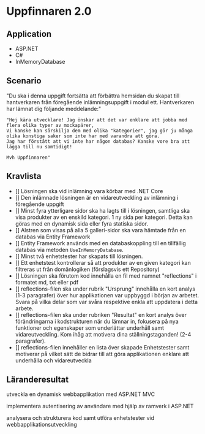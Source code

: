# Uppfinnaren 2.0

## Application
- ASP.NET
- C#
- InMemoryDatabase

## Scenario
"Du ska i denna uppgift fortsätta att förbättra hemsidan du skapat till hantverkaren från föregående inlämningsuppgift i modul ett. Hantverkaren har lämnat dig följande meddelande:"

    "Hej kära utvecklare! Jag önskar att det var enklare att jobba med flera olika typer av mockapärer, 
    Vi kanske kan särskilja dem med olika "kategorier", jag gör ju många olika konstiga saker som inte har med varandra att göra. 
    Jag har förstått att vi inte har någon databas? Kanske vore bra att lägga till nu samtidigt!

    Mvh Uppfinnaren"

## Kravlista

- [] Lösningen ska vid inlämning vara körbar med .NET Core
- [] Den inlämnade lösningen är en vidareutveckling av inlämning i föregående uppgift
- [] Minst fyra ytterligare sidor ska ha lagts till i lösningen, samtliga ska visa produkter av en enskild kategori. 1 ny sida per kategori. Detta kan göras med en dynamisk sida eller fyra statiska sidor.
- [] Alstren som visas på alla 5 galleri-sidor ska vara hämtade från en databas via Entity Framework
- [] Entity Framework används med en databaskoppling till en tillfällig databas via metoden `UseInMemoryDatabase`.
- [] Minst två enhetstester har skapats till lösningen.
- [] Ett enhetstest kontrollerar så att produkter av en given kategori kan filtreras ut från domänlogiken (förslagsvis ett Repository)
- [] Lösningen ska förutom kod innehålla en fil med namnet "reflections" i formatet md, txt eller pdf 
- [] reflections-filen ska under rubrik "Ursprung" innehålla en kort analys (1-3 paragrafer) över hur applikationen var uppbyggd i början av arbetet. Svara på vilka delar som var svåra respektive enkla att uppdatera i detta arbete. 
- [] reflections-filen ska under rubriken "Resultat" en kort analys över förändringarna i kodstrukturen när du lämnar in, fokusera på nya funktioner och egenskaper som underlättar underhåll samt vidareutveckling. Kom ihåg att motivera dina ställningstaganden! (2-4 paragrafer).
- [] reflections-filen innehåller en lista över skapade Enhetstester samt motiverar på vilket sätt de bidrar till att göra applikationen enklare att underhålla och vidareutveckla

## Läranderesultat

utveckla en dynamisk webbapplikation med ASP.NET MVC

implementera autentisering av användare med hjälp av ramverk i ASP.NET

analysera och strukturera kod samt utföra enhetstester vid webbapplikationsutveckling 
